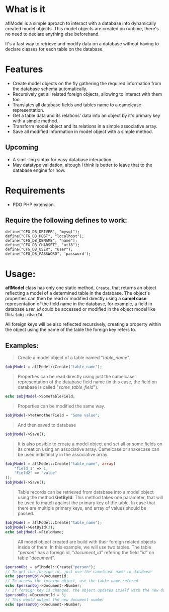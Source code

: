 # What is it

aflModel is a simple aproach to interact with a database into dynamically created model objects. 
This model objects are created on runtime, there's no need to declare anything else beforehand.

It's a fast way to retrieve and modify data on a database without having to declare classes for each table on the database.

# Features

* Create model objects on the fly gathering the required information from the database schema automatically.
* Recursively get all related foreign objects, allowing to interact with them too.
* Translates all database fields and tables name to a camelcase representation.
* Get a table data and its relations' data into an object by it's primary key with a simple method.
* Transform model object and its relations in a simple associative array.
* Save all modified information in model object with a simple method.

## Upcoming

* A simil-linq sintax for easy database interaction.
* May datatype validation, altough I think is better to leave that to the database engine for now.

# Requirements

* PDO PHP extension.

## Require the following defines to work:
```
define("CFG_DB_DRIVER", "mysql");
define("CFG_DB_HOST", "localhost");
define("CFG_DB_DBNAME", "name");
define("CFG_DB_CHARSET", "utf8");
define("CFG_DB_USER", "user");
define("CFG_DB_PASSWORD", 'password');
```
# Usage:

**aflModel** class has only one static method, `Create`, that returns an object
reflecting a model of a determined table in the database. The object's properties can then be read or modified directly using a **camel case**
representation of the field name in the database, for example, a field in database *user_id*
could be accessed or modified in the object model like this: `$obj->UserId`.

All foreign keys will be also reflected recursively, creating a property within the object using the name of the table the foreign key refers to.
## Examples:

> Create a model object of a table named "_table_name_".
```php
$objModel = aflModel::Create("table_name");
```

> Properties can be read directly using just the camelcase representation of the database field name (in this case, the field on database is called "_some_table_field_").
```php
echo $objModel->SomeTableField;
```
> Properties can be modified the same way.
```php
$objModel->YetAnotherField = "Some value";
```

> And then saved to database
```php
$objModel->Save();
```

> It is also posible to create a model object and set all or some fields on its creation using an associative array. Camelcase or snakecase can be used indistinctly in the associative array.

```php
$objModel = aflModel::Create("table_name", array(
    "field_1" => 1,
    "Field2" => "value"
));
$objModel->Save();
```

> Table records can be retrieved from database into a model object using the method **GetById**. This method takes one parameter, that will be used to match against the primary key of the table. In case that there are multiple primary keys, and array of values should be passed.

```php
$objModel = aflModel::Create("table_name");
$objModel->GetById(3);
echo $objModel->FieldName;
```

> All model object created are build with their foreign related objects inside of them. In this example, we will use two tables. The table "_person_" has a foreign id, "_document_id_" refering the field "_id_" on table "_document_".

```php
$personObj = aflModel::Create("person");
// To get the foreign id, just use the camelcase name in database
echo $personObj->DocumentId;
// To access the foreign object, use the table name refered.
echo $personObj->Document->Number;
// If foreign key is changed, the object updates itself with the new data from database.
$personObj->DocumentId = 3;
// This would output the new document number
echo $personObj->Document->Number;
```

